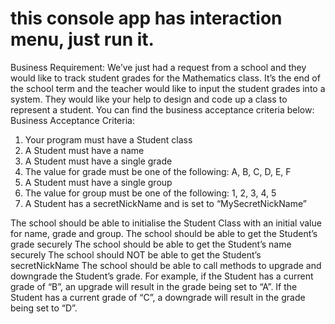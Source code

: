 # this console app has interaction menu, just run it.

Business Requirement: 
We’ve just had a request from a school and they would like to track student grades for the Mathematics class. It’s the end of the school term and  the teacher would like to input the student grades into a system. They would like your help to design and code up a class to represent a student. 
You can find the business acceptance criteria below: 
Business Acceptance Criteria: 

1. Your program must have a Student class 
2. A Student must have a name 
3. A Student must have a single grade 
4. The value for grade must be one of the following: A, B, C, D, E, F 
5. A Student must have a single group 
6. The value for group must be one of the following: 1, 2, 3, 4, 5 
7. A Student has a secretNickName and is set to “MySecretNickName” 



The school should be able to initialise the Student Class with an initial value for name, grade and group. 
The school should be able to get the Student’s grade securely 
The school should be able to get the Student’s name securely 
The school should NOT be able to get the Student’s secretNickName 
The school should be able to call methods to upgrade and downgrade the Student’s grade. 
  For example, if the Student has a current grade of “B”, an upgrade will result in the grade being set to “A”. 
  If the Student has a current grade of “C”, a downgrade will result in the grade being set to “D”. 
